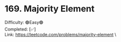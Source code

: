 # 169. Majority Element

Difficulty: 🟢Easy🟢 \
Completed: [✅] \
Link: https://leetcode.com/problems/majority-element \
